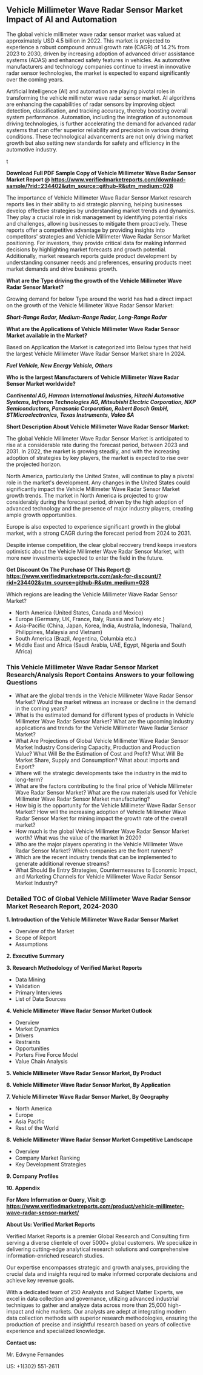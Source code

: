 <h2>Vehicle Millimeter Wave Radar Sensor Market Impact of AI and Automation</h2><p>The global vehicle millimeter wave radar sensor market was valued at approximately USD 4.5 billion in 2022. This market is projected to experience a robust compound annual growth rate (CAGR) of 14.2% from 2023 to 2030, driven by increasing adoption of advanced driver assistance systems (ADAS) and enhanced safety features in vehicles. As automotive manufacturers and technology companies continue to invest in innovative radar sensor technologies, the market is expected to expand significantly over the coming years.</p><p>Artificial Intelligence (AI) and automation are playing pivotal roles in transforming the vehicle millimeter wave radar sensor market. AI algorithms are enhancing the capabilities of radar sensors by improving object detection, classification, and tracking accuracy, thereby boosting overall system performance. Automation, including the integration of autonomous driving technologies, is further accelerating the demand for advanced radar systems that can offer superior reliability and precision in various driving conditions. These technological advancements are not only driving market growth but also setting new standards for safety and efficiency in the automotive industry.</p>t</p><p id="" class=""><strong>Download Full PDF Sample Copy of Vehicle Millimeter Wave Radar Sensor Market Report @ <a href="https://www.verifiedmarketreports.com/download-sample/?rid=234402&utm_source=github-R&utm_medium=028" target="_blank">https://www.verifiedmarketreports.com/download-sample/?rid=234402&utm_source=github-R&utm_medium=028</a></strong></p><p>The importance of&nbsp;Vehicle Millimeter Wave Radar Sensor Market research reports lies in their ability to aid strategic planning, helping businesses develop effective strategies by understanding market trends and dynamics. They play a crucial role in risk management by identifying potential risks and challenges, allowing businesses to mitigate them proactively. These reports offer a competitive advantage by providing insights into competitors' strategies and Vehicle Millimeter Wave Radar Sensor Market positioning. For investors, they provide critical data for making informed decisions by highlighting market forecasts and growth potential. Additionally, market research reports guide product development by understanding consumer needs and preferences, ensuring products meet market demands and drive business growth.</p><p><strong>What are the&nbsp;Type driving the growth of the Vehicle Millimeter Wave Radar Sensor Market?</strong></p><p id="" class="">Growing demand for below Type around the world has had a direct impact on the growth of the Vehicle Millimeter Wave Radar Sensor Market:</p><em><strong>Short-Range Radar, Medium-Range Radar, Long-Range Radar</strong></em></p><strong>What are the&nbsp;Applications&nbsp;of Vehicle Millimeter Wave Radar Sensor Market available in the Market?</strong></p><p id="" class="">Based on Application the Market is categorized into Below types that held the largest Vehicle Millimeter Wave Radar Sensor Market share In 2024.</p><em><strong>Fuel Vehicle, New Energy Vehicle, Others</strong></em></p><strong>Who is the largest Manufacturers of Vehicle Millimeter Wave Radar Sensor Market worldwide?</strong></p><p><em><strong>Continental AG, Harman International Industries, Hitachi Automotive Systems, Infineon Technologies AG, Mitsubishi Electric Corporation, NXP Semiconductors, Panasonic Corporation, Robert Bosch GmbH, STMicroelectronics, Texas Instruments, Valeo SA</strong></em></p><p id="" class=""><strong>Short Description About Vehicle Millimeter Wave Radar Sensor Market:</strong></p><p>The global Vehicle Millimeter Wave Radar Sensor Market is anticipated to rise at a considerable rate during the forecast period, between 2023 and 2031. In 2022, the market is growing steadily, and with the increasing adoption of strategies by key players, the market is expected to rise over the projected horizon.</p><p>North America, particularly the United States, will continue to play a pivotal role in the market's development. Any changes in the United States could significantly impact the Vehicle Millimeter Wave Radar Sensor Market growth trends. The market in North America is projected to grow considerably during the forecast period, driven by the high adoption of advanced technology and the presence of major industry players, creating ample growth opportunities.</p><p>Europe is also expected to experience significant growth in the global market, with a strong CAGR during the forecast period from 2024 to 2031.</p><p>Despite intense competition, the clear global recovery trend keeps investors optimistic about the Vehicle Millimeter Wave Radar Sensor Market, with more new investments expected to enter the field in the future.</p><p id="" class=""><strong>Get Discount On The Purchase Of This Report @ <a href="https://www.verifiedmarketreports.com/ask-for-discount/?rid=234402&utm_source=github-R&utm_medium=028" target="_blank">https://www.verifiedmarketreports.com/ask-for-discount/?rid=234402&utm_source=github-R&utm_medium=028</a></strong></p>Which regions are leading the Vehicle Millimeter Wave Radar Sensor Market?</p><ul><li>North America (United States, Canada and Mexico)</li><li>Europe (Germany, UK, France, Italy, Russia and Turkey etc.)</li><li>Asia-Pacific (China, Japan, Korea, India, Australia, Indonesia, Thailand, Philippines, Malaysia and Vietnam)</li><li>South America (Brazil, Argentina, Columbia etc.)</li><li>Middle East and Africa (Saudi Arabia, UAE, Egypt, Nigeria and South Africa)</li></ul><h3 id="" class="">This Vehicle Millimeter Wave Radar Sensor Market Research/Analysis Report Contains Answers to your following Questions</h3><ul><li>What are the global trends in the Vehicle Millimeter Wave Radar Sensor Market? Would the market witness an increase or decline in the demand in the coming years?</li><li>What is the estimated demand for different types of products in Vehicle Millimeter Wave Radar Sensor Market? What are the upcoming industry applications and trends for the Vehicle Millimeter Wave Radar Sensor Market?</li><li>What Are Projections of Global Vehicle Millimeter Wave Radar Sensor Market Industry Considering Capacity, Production and Production Value? What Will Be the Estimation of Cost and Profit? What Will Be Market Share, Supply and Consumption? What about imports and Export?</li><li>Where will the strategic developments take the industry in the mid to long-term?</li><li>What are the factors contributing to the final price of Vehicle Millimeter Wave Radar Sensor Market? What are the raw materials used for Vehicle Millimeter Wave Radar Sensor Market manufacturing?</li><li>How big is the opportunity for the Vehicle Millimeter Wave Radar Sensor Market? How will the increasing adoption of Vehicle Millimeter Wave Radar Sensor Market for mining impact the growth rate of the overall market?</li><li>How much is the global Vehicle Millimeter Wave Radar Sensor Market worth? What was the value of the market In 2020?</li><li>Who are the major players operating in the Vehicle Millimeter Wave Radar Sensor Market? Which companies are the front runners?</li><li>Which are the recent industry trends that can be implemented to generate additional revenue streams?</li><li>What Should Be Entry Strategies, Countermeasures to Economic Impact, and Marketing Channels for Vehicle Millimeter Wave Radar Sensor Market Industry?</li></ul><h3 id="" class="">Detailed TOC of Global Vehicle Millimeter Wave Radar Sensor Market Research Report, 2024-2030</h3><p id="" class=""><strong>1. Introduction of the Vehicle Millimeter Wave Radar Sensor Market</strong></p><ul><li>Overview of the Market</li><li>Scope of Report</li><li>Assumptions</li></ul><p id="" class=""><strong>2. Executive Summary</strong></p><p id="" class=""><strong>3. Research Methodology of Verified Market Reports</strong></p><ul><li>Data Mining</li><li>Validation</li><li>Primary Interviews</li><li>List of Data Sources</li></ul><p id="" class=""><strong>4. Vehicle Millimeter Wave Radar Sensor Market Outlook</strong></p><ul><li>Overview</li><li>Market Dynamics</li><li>Drivers</li><li>Restraints</li><li>Opportunities</li><li>Porters Five Force Model</li><li>Value Chain Analysis</li></ul><p id="" class=""><strong>5. Vehicle Millimeter Wave Radar Sensor Market, By Product</strong></p><p id="" class=""><strong>6. Vehicle Millimeter Wave Radar Sensor Market, By Application</strong></p><p id="" class=""><strong>7. Vehicle Millimeter Wave Radar Sensor Market, By Geography</strong></p><ul><li>North America</li><li>Europe</li><li>Asia Pacific</li><li>Rest of the World</li></ul><p id="" class=""><strong>8. Vehicle Millimeter Wave Radar Sensor Market Competitive Landscape</strong></p><ul><li>Overview</li><li>Company Market Ranking</li><li>Key Development Strategies</li></ul><p id="" class=""><strong>9. Company Profiles</strong></p><p id="" class=""><strong>10. Appendix</strong></p><p id="" class=""><strong>For More Information or Query, Visit @ <a href="https://www.verifiedmarketreports.com/product/vehicle-millimeter-wave-radar-sensor-market/" target="_blank">https://www.verifiedmarketreports.com/product/vehicle-millimeter-wave-radar-sensor-market/</a></strong></p><p id="" class=""><strong>About Us: Verified Market Reports</strong></p><p id="" class="">Verified Market Reports is a premier Global Research and Consulting firm serving a diverse clientele of over 5000+ global customers. We specialize in delivering cutting-edge analytical research solutions and comprehensive information-enriched research studies.</p><p id="" class="">Our expertise encompasses strategic and growth analyses, providing the crucial data and insights required to make informed corporate decisions and achieve key revenue goals.</p><p id="" class="">With a dedicated team of 250 Analysts and Subject Matter Experts, we excel in data collection and governance, utilizing advanced industrial techniques to gather and analyze data across more than 25,000 high-impact and niche markets. Our analysts are adept at integrating modern data collection methods with superior research methodologies, ensuring the production of precise and insightful research based on years of collective experience and specialized knowledge.</p><p id="" class=""><strong>Contact us:</strong></p><p id="" class="">Mr. Edwyne Fernandes</p><p id="" class="">US: +1(302) 551-2611</p>